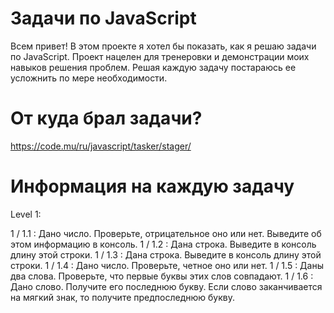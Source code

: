 # Задачи по JavaScript

Всем привет! В этом проекте я хотел бы показать, как я решаю задачи по JavaScript. Проект нацелен для тренеровки и демонстрации моих навыков решения проблем. Решая каждую задачу постараюсь ее усложнить по мере необходимости. 

# От куда брал задачи?

https://code.mu/ru/javascript/tasker/stager/

# Информация на каждую задачу

Level 1: 

1 / 1.1 : Дано число. Проверьте, отрицательное оно или нет. Выведите об этом информацию в консоль.
1 / 1.2 : Дана строка. Выведите в консоль длину этой строки.
1 / 1.3 : Дана строка. Выведите в консоль длину этой строки.
1 / 1.4 : Дано число. Проверьте, четное оно или нет.
1 / 1.5 : Даны два слова. Проверьте, что первые буквы этих слов совпадают.
1 / 1.6 : Дано слово. Получите его последнюю букву. Если слово заканчивается на мягкий знак, то получите предпоследнюю букву.
